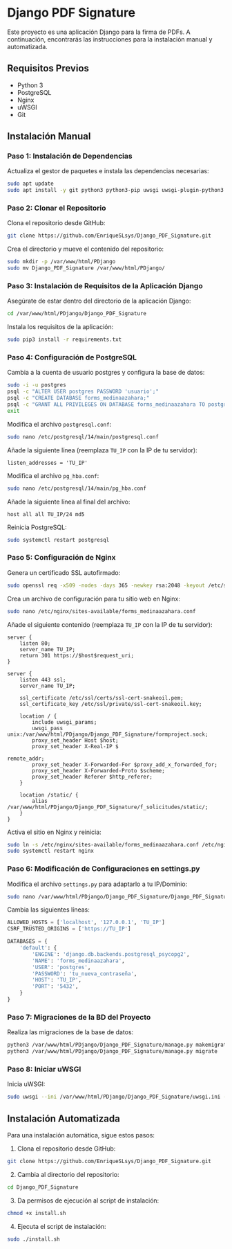 # Django PDF Signature

Este proyecto es una aplicación Django para la firma de PDFs. A continuación, encontrarás las instrucciones para la instalación manual y automatizada.

## Requisitos Previos

- Python 3
- PostgreSQL
- Nginx
- uWSGI
- Git

## Instalación Manual

### Paso 1: Instalación de Dependencias

Actualiza el gestor de paquetes e instala las dependencias necesarias:

```sh
sudo apt update
sudo apt install -y git python3 python3-pip uwsgi uwsgi-plugin-python3 nginx postgresql postgresql-contrib libpq-dev unzip
```

### Paso 2: Clonar el Repositorio

Clona el repositorio desde GitHub:

```sh
git clone https://github.com/EnriqueSLsys/Django_PDF_Signature.git
```

Crea el directorio y mueve el contenido del repositorio:

```sh
sudo mkdir -p /var/www/html/PDjango
sudo mv Django_PDF_Signature /var/www/html/PDjango/
```

### Paso 3: Instalación de Requisitos de la Aplicación Django

Asegúrate de estar dentro del directorio de la aplicación Django:

```sh
cd /var/www/html/PDjango/Django_PDF_Signature
```

Instala los requisitos de la aplicación:

```sh
sudo pip3 install -r requirements.txt
```

### Paso 4: Configuración de PostgreSQL

Cambia a la cuenta de usuario postgres y configura la base de datos:

```sh
sudo -i -u postgres
psql -c "ALTER USER postgres PASSWORD 'usuario';"
psql -c "CREATE DATABASE forms_medinaazahara;"
psql -c "GRANT ALL PRIVILEGES ON DATABASE forms_medinaazahara TO postgres;"
exit
```

Modifica el archivo `postgresql.conf`:

```sh
sudo nano /etc/postgresql/14/main/postgresql.conf
```

Añade la siguiente línea (reemplaza `TU_IP` con la IP de tu servidor):

```plaintext
listen_addresses = 'TU_IP'
```

Modifica el archivo `pg_hba.conf`:

```sh
sudo nano /etc/postgresql/14/main/pg_hba.conf
```

Añade la siguiente línea al final del archivo:

```plaintext
host all all TU_IP/24 md5
```

Reinicia PostgreSQL:

```sh
sudo systemctl restart postgresql
```

### Paso 5: Configuración de Nginx

Genera un certificado SSL autofirmado:

```sh
sudo openssl req -x509 -nodes -days 365 -newkey rsa:2048 -keyout /etc/ssl/private/ssl-cert-snakeoil.key -out /etc/ssl/certs/ssl-cert-snakeoil.pem
```

Crea un archivo de configuración para tu sitio web en Nginx:

```sh
sudo nano /etc/nginx/sites-available/forms_medinaazahara.conf
```

Añade el siguiente contenido (reemplaza `TU_IP` con la IP de tu servidor):

```plaintext
server {
    listen 80;
    server_name TU_IP;
    return 301 https://$host$request_uri;
}

server {
    listen 443 ssl;
    server_name TU_IP;

    ssl_certificate /etc/ssl/certs/ssl-cert-snakeoil.pem;
    ssl_certificate_key /etc/ssl/private/ssl-cert-snakeoil.key;

    location / {
        include uwsgi_params;
        uwsgi_pass unix:/var/www/html/PDjango/Django_PDF_Signature/formproject.sock;
        proxy_set_header Host $host;
        proxy_set_header X-Real-IP $

remote_addr;
        proxy_set_header X-Forwarded-For $proxy_add_x_forwarded_for;
        proxy_set_header X-Forwarded-Proto $scheme;
        proxy_set_header Referer $http_referer;
    }

    location /static/ {
        alias /var/www/html/PDjango/Django_PDF_Signature/f_solicitudes/static/;
    }
}
```

Activa el sitio en Nginx y reinicia:

```sh
sudo ln -s /etc/nginx/sites-available/forms_medinaazahara.conf /etc/nginx/sites-enabled/
sudo systemctl restart nginx
```

### Paso 6: Modificación de Configuraciones en settings.py

Modifica el archivo `settings.py` para adaptarlo a tu IP/Dominio:

```sh
sudo nano /var/www/html/PDjango/Django_PDF_Signature/Django_PDF_Signature/settings.py
```

Cambia las siguientes líneas:

```python
ALLOWED_HOSTS = ['localhost', '127.0.0.1', 'TU_IP']
CSRF_TRUSTED_ORIGINS = ['https://TU_IP']

DATABASES = {
    'default': {
        'ENGINE': 'django.db.backends.postgresql_psycopg2',
        'NAME': 'forms_medinaazahara',
        'USER': 'postgres',
        'PASSWORD': 'tu_nueva_contraseña',
        'HOST': 'TU_IP',
        'PORT': '5432',
    }
}
```

### Paso 7: Migraciones de la BD del Proyecto

Realiza las migraciones de la base de datos:

```sh
python3 /var/www/html/PDjango/Django_PDF_Signature/manage.py makemigrations
python3 /var/www/html/PDjango/Django_PDF_Signature/manage.py migrate
```

### Paso 8: Iniciar uWSGI

Inicia uWSGI:

```sh
sudo uwsgi --ini /var/www/html/PDjango/Django_PDF_Signature/uwsgi.ini --plugin python3
```

## Instalación Automatizada

Para una instalación automática, sigue estos pasos:

1. Clona el repositorio desde GitHub:

```sh
git clone https://github.com/EnriqueSLsys/Django_PDF_Signature.git
```

2. Cambia al directorio del repositorio:

```sh
cd Django_PDF_Signature
```

3. Da permisos de ejecución al script de instalación:

```sh
chmod +x install.sh
```

4. Ejecuta el script de instalación:

```sh
sudo ./install.sh
```
